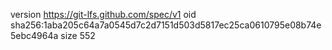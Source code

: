 version https://git-lfs.github.com/spec/v1
oid sha256:1aba205c64a7a0545d7c2d7151d503d5817ec25ca0610795e08b74e5ebc4964a
size 552
